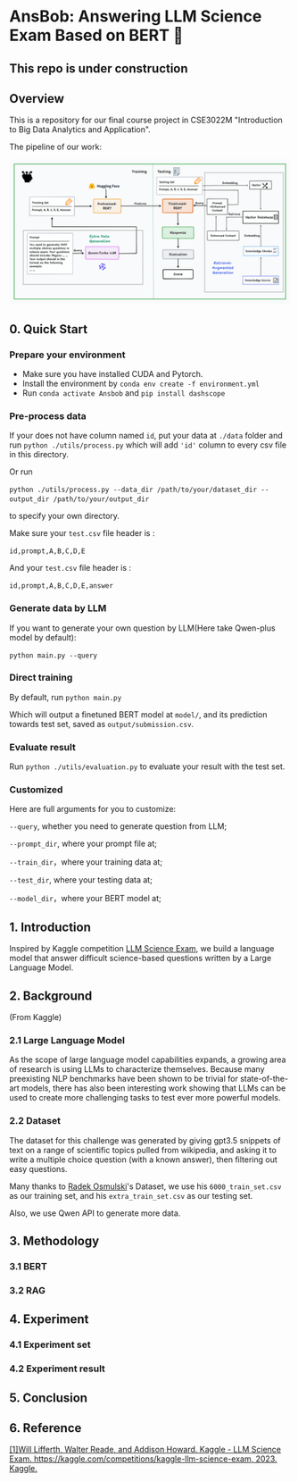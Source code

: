 # AnsBob:  Answering LLM Science Exam Based on BERT 📝
## This repo is under construction

## Overview
This is a repository for our final course project in CSE3022M "Introduction to Big Data Analytics and Application".

The pipeline of our work:

![figure 1](./asset/pipeline.png)

## 0. Quick Start
### **Prepare your environment**

- Make sure you have installed CUDA and Pytorch.
- Install the environment by ``conda env create -f environment.yml``
- Run ``conda activate Ansbob`` and ``pip install dashscope``

### **Pre-process data**

If your does not have column named `id`, put your data at ``./data`` folder and run ``python ./utils/process.py`` which will add ``'id'`` column to every csv file in this directory.

Or run

``python ./utils/process.py --data_dir /path/to/your/dataset_dir --output_dir /path/to/your/output_dir``

to specify your own directory.

Make sure your ``test.csv`` file header is :

``id,prompt,A,B,C,D,E``

And your ``test.csv`` file header is :

``id,prompt,A,B,C,D,E,answer``

### **Generate data by LLM**
If you want to generate your own question by LLM(Here take Qwen-plus model by default):

``python main.py --query``

### **Direct training**
By default, run ``python main.py`` 

Which will output a finetuned BERT model at  ``model/``, and its prediction towards test set, saved as ``output/submission.csv``.

### Evaluate result
Run ``python ./utils/evaluation.py`` to evaluate your result with the test set.

### Customized
Here are full arguments for you to customize:

``--query``, whether you need to generate question from LLM; 

``--prompt_dir``, where your prompt file at;

``--train_dir``，where your training data at;

``--test_dir``, where your testing data at;

``--model_dir``，where your BERT model at;

## 1. Introduction
Inspired by Kaggle competition [LLM Science Exam](https://www.kaggle.com/competitions/kaggle-llm-science-exam), we build a language model that answer difficult science-based questions written by a Large Language Model.

## 2. Background
(From Kaggle)
### 2.1 Large Language Model
As the scope of large language model capabilities expands, a growing area of research is using LLMs to characterize themselves. Because many preexisting NLP benchmarks have been shown to be trivial for state-of-the-art models, there has also been interesting work showing that LLMs can be used to create more challenging tasks to test ever more powerful models.

### 2.2 Dataset
The dataset for this challenge was generated by giving gpt3.5 snippets of text on a range of scientific topics pulled from wikipedia, and asking it to write a multiple choice question (with a known answer), then filtering out easy questions.

Many thanks to [Radek Osmulski](https://www.kaggle.com/datasets/radek1/additional-train-data-for-llm-science-exam/data?select=6000_train_examples.csv)'s Dataset, we use his ``6000_train_set.csv`` as our training set, and his ``extra_train_set.csv`` as our testing set.

Also, we use Qwen API to generate more data.

## 3. Methodology

### 3.1 BERT

### 3.2 RAG

## 4. Experiment

### 4.1 Experiment set 

### 4.2 Experiment result

## 5. Conclusion

## 6. Reference
[[1]Will Lifferth, Walter Reade, and Addison Howard. Kaggle - LLM Science Exam. https://kaggle.com/competitions/kaggle-llm-science-exam, 2023. Kaggle.](www.kaggle.com/competitions/kaggle-llm-science-exam/overview/$citation)